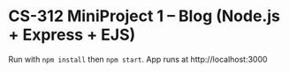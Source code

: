 # CS-312 MiniProject 1 – Blog (Node.js + Express + EJS)

Run with `npm install` then `npm start`. App runs at http://localhost:3000
